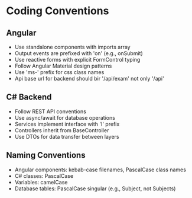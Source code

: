 # Coding Conventions

## Angular
- Use standalone components with imports array
- Output events are prefixed with 'on' (e.g., onSubmit)
- Use reactive forms with explicit FormControl typing
- Follow Angular Material design patterns
- Use 'ms-' prefix for css class names
- Api base url for backend should bir '/api/exam' not only '/api'

## C# Backend
- Follow REST API conventions
- Use async/await for database operations
- Services implement interface with 'I' prefix
- Controllers inherit from BaseController
- Use DTOs for data transfer between layers

## Naming Conventions
- Angular components: kebab-case filenames, PascalCase class names
- C# classes: PascalCase
- Variables: camelCase
- Database tables: PascalCase singular (e.g., Subject, not Subjects)